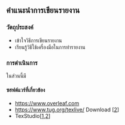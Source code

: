 ## คำแนะนำการเขียนรายงาน

### วัตถุประสงค์
* เข้าใจวิธีการเขียนรายงาน
* เรียนรู้วิธีใช้เครื่องมือในการทำรายงาน

### การดำเนินการ

ในส่วนนี้มี

#### ซฮฟต์แวร์ที่เกี่ยวข้อง
* https://www.overleaf.com
* https://www.tug.org/texlive/ Download [[2](https://netlab2.cpek6.com/files)]
* TexStudio[[1](https://www.texstudio.org),[2](https://netlab2.cpek6.com/files)]

